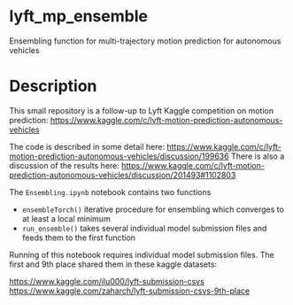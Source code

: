 # lyft_mp_ensemble
Ensembling function for multi-trajectory motion prediction for autonomous vehicles

# Description
This small repository is a follow-up to Lyft Kaggle competition on motion prediction:
https://www.kaggle.com/c/lyft-motion-prediction-autonomous-vehicles

The code is described in some detail here:
https://www.kaggle.com/c/lyft-motion-prediction-autonomous-vehicles/discussion/199636
There is also a discussion of the results here:
https://www.kaggle.com/c/lyft-motion-prediction-autonomous-vehicles/discussion/201493#1102803

The `Ensembling.ipynb` notebook contains two functions
- `ensembleTorch()` iterative procedure for ensembling which converges to at least a local minimum
- `run_ensemble()` takes several individual model submission files and feeds them to the first function

Running of this notebook requires individual model submission files. The first and 9th place shared them in these kaggle datasets: 

https://www.kaggle.com/ilu000/lyft-submission-csvs
https://www.kaggle.com/zaharch/lyft-submission-csvs-9th-place
